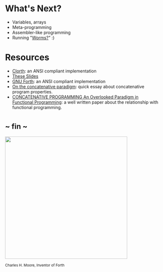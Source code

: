 # What's Next?

* Variables, arrays
* Meta-programming
* Assembler-like programming
* Running "[Worms?](https://github.com/savetz/worms/blob/main/Source/Commodore/Worms.forth)" :)

# Resources

* [Clorth](https://github.com/reborg/clorth): an ANSI compliant implementation
* [These Slides](https://raw.githubusercontent.com/reborg/clorth-talk/master/202210-clojurians-meetup/slides.pdf)
* [GNU Forth](https://gforth.org/): an ANSI compliant implementation
* [On the concatenative paradigm](https://concatenative.org/wiki/view/Concatenative%20language): quick essay about concatenative program properties.
* [CONCATENATIVE PROGRAMMING An Overlooked Paradigm in Functional Programming](https://www.scitepress.org/papers/2009/22814/22814.pdf): a well written paper about the relationship with functional programming.

# <small>~ fin ~</small>

<img src="https://colorforth.github.io/nraos.jpg" width="400">

<small>Charles H. Moore, Inventor of Forth</small>
